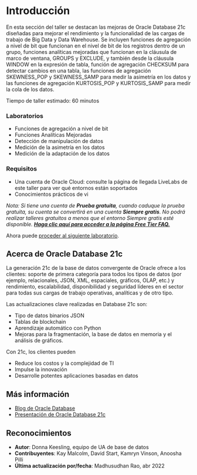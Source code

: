 # Introducción

En esta sección del taller se destacan las mejoras de Oracle Database 21c diseñadas para mejorar el rendimiento y la funcionalidad de las cargas de trabajo de Big Data y Data Warehouse. Se incluyen funciones de agregación a nivel de bit que funcionan en el nivel de bit de los registros dentro de un grupo, funciones analíticas mejoradas que funcionan en la cláusula de marco de ventana, GROUPS y EXCLUDE, y también desde la cláusula WINDOW en la expresión de tabla, función de agregación CHECKSUM para detectar cambios en una tabla, las funciones de agregación SKEWNESS\_POP y SKEWNESS\_SAMP para medir la asimetría en los datos y las funciones de agregación KURTOSIS\_POP y KURTOSIS\_SAMP para medir la cola de los datos.

Tiempo de taller estimado: 60 minutos

### Laboratorios

*   Funciones de agregación a nivel de bit
*   Funciones Analíticas Mejoradas
*   Detección de manipulación de datos
*   Medición de la asimetría en los datos
*   Medición de la adaptación de los datos

### Requisitos

*   Una cuenta de Oracle Cloud: consulte la página de llegada LiveLabs de este taller para ver qué entornos están soportados
*   Conocimientos prácticos de vi

_Nota: Si tiene una cuenta de **Prueba gratuita**, cuando caduque la prueba gratuita, su cuenta se convertirá en una cuenta **Siempre gratis**. No podrá realizar talleres gratuitos a menos que el entorno Siempre gratis esté disponible. **[Haga clic aquí para acceder a la página Free Tier FAQ.](https://www.oracle.com/cloud/free/faq.html)**_

Ahora puede [proceder al siguiente laboratorio](#next).

## Acerca de Oracle Database 21c

La generación 21c de la base de datos convergente de Oracle ofrece a los clientes: soporte de primera categoría para todos los tipos de datos (por ejemplo, relacionales, JSON, XML, espaciales, gráficos, OLAP, etc.) y rendimiento, escalabilidad, disponibilidad y seguridad líderes en el sector para todas sus cargas de trabajo operativas, analíticas y de otro tipo.

Las actualizaciones clave realizadas en Database 21c son:

*   Tipo de datos binarios JSON
*   Tablas de blockchain
*   Aprendizaje automático con Python
*   Mejoras para la fragmentación, la base de datos en memoria y el análisis de gráficos.

Con 21c, los clientes pueden

*   Reduce los costos y la complejidad de TI
*   Impulse la innovación
*   Desarrolle potentes aplicaciones basadas en datos

## Más información

*   [Blog de Oracle Database](http://blogs.oracle.com/database)
*   [Presentación de Oracle Database 21c](https://blogs.oracle.com/database/introducing-oracle-database-21c)

## Reconocimientos

*   **Autor**: Donna Keesling, equipo de UA de base de datos
*   **Contribuyentes**: Kay Malcolm, David Start, Kamryn Vinson, Anoosha Pilli
*   **Última actualización por/fecha**: Madhusudhan Rao, abr 2022